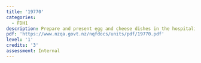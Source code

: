 ```yaml
---
title: '19770'
categories:
  - FDH1
description: Prepare and present egg and cheese dishes in the hospitality industry
pdf: 'https://www.nzqa.govt.nz/nqfdocs/units/pdf/19770.pdf'
level: '1'
credits: '3'
assessment: Internal
---
```


